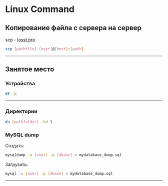 # Linux Command

## Копирование файла с сервера на сервер

scp - [losst.pro](https://losst.pro/kopirovanie-fajlov-scp)

```bash
scp [pathfile] [user]@[host]:[path]
```

---

## Занятое место

### Устройства

```bash
df -h
```

---

### Директории

```bash
du [pathfolder] -hd 1
```

### MySQL dump

Создать:

```bash
mysqldump -u [user] -p [dbase] > mydatabase_dump.sql
```

Загрузить:

```bash
mysql -u [user] -p [dbase] < mydatabase_dump.sql
```

---

